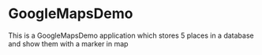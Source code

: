 # GoogleMapsDemo
This is a GoogleMapsDemo application which stores 5 places in a database and show them with a marker in map
